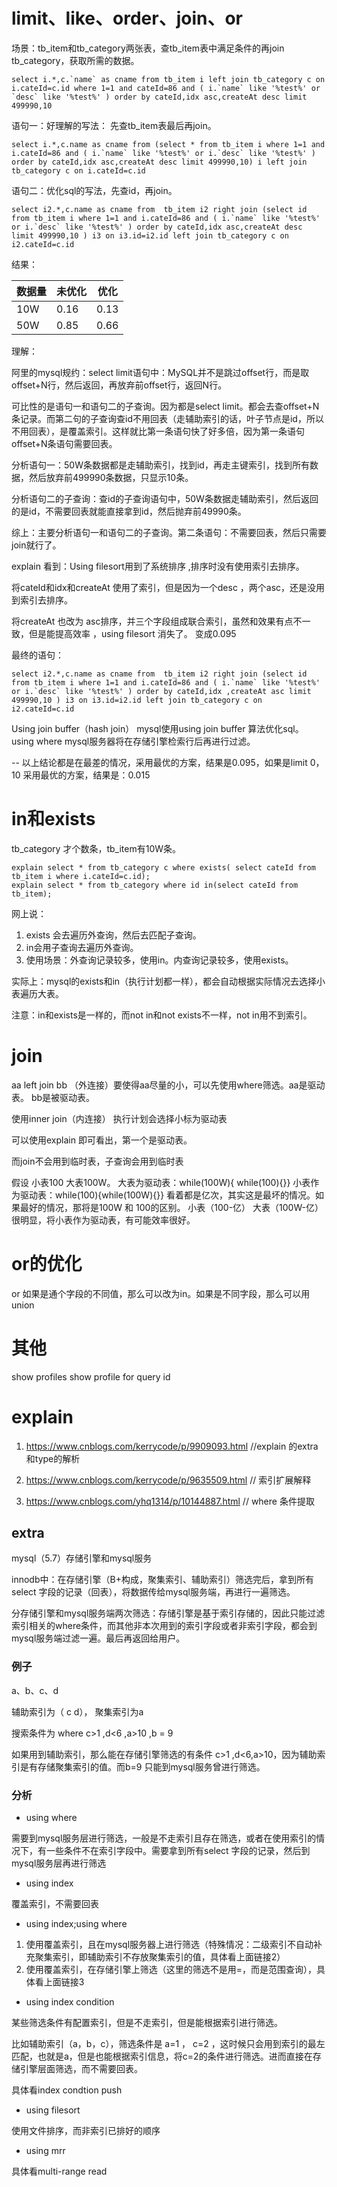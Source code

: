 # limit、like、order、join、or

场景：tb_item和tb_category两张表，查tb_item表中满足条件的再join tb_category，获取所需的数据。

```mysql
select i.*,c.`name` as cname from tb_item i left join tb_category c on i.cateId=c.id where 1=1 and cateId=86 and ( i.`name` like '%test%' or `desc` like '%test%' ) order by cateId,idx asc,createAt desc limit 499990,10
```

语句一：好理解的写法： 先查tb_item表最后再join。

```mysql
select i.*,c.name as cname from (select * from tb_item i where 1=1 and i.cateId=86 and ( i.`name` like '%test%' or i.`desc` like '%test%' ) order by cateId,idx asc,createAt desc limit 499990,10) i left join tb_category c on i.cateId=c.id 
```

 语句二：优化sql的写法，先查id，再join。

```mysql
select i2.*,c.name as cname from  tb_item i2 right join (select id from tb_item i where 1=1 and i.cateId=86 and ( i.`name` like '%test%' or i.`desc` like '%test%' ) order by cateId,idx asc,createAt desc limit 499990,10 ) i3 on i3.id=i2.id left join tb_category c on i2.cateId=c.id 
```

结果：

| 数据量 | 未优化 | 优化 |
| ------ | ------ | ---- |
| 10W    | 0.16   | 0.13 |
| 50W    | 0.85   | 0.66 |

理解：

阿里的mysql规约：select limit语句中：MySQL并不是跳过offset行，而是取offset+N行，然后返回，再放弃前offset行，返回N行。

可比性的是语句一和语句二的子查询。因为都是select limit。都会去查offset+N条记录。而第二句的子查询查id不用回表（走辅助索引的话，叶子节点是id，所以不用回表），是覆盖索引。这样就比第一条语句快了好多倍，因为第一条语句offset+N条语句需要回表。

分析语句一：50W条数据都是走辅助索引，找到id，再走主键索引，找到所有数据，然后放弃前499990条数据，只显示10条。

分析语句二的子查询：查id的子查询语句中，50W条数据走辅助索引，然后返回的是id，不需要回表就能直接拿到id，然后抛弃前49990条。

综上：主要分析语句一和语句二的子查询。第二条语句：不需要回表，然后只需要join就行了。

explain 看到：Using filesort用到了系统排序 ,排序时没有使用索引去排序。

将cateId和idx和createAt 使用了索引，但是因为一个desc ，两个asc，还是没用到索引去排序。

将createAt 也改为 asc排序，并三个字段组成联合索引，虽然和效果有点不一致，但是能提高效率 ，using filesort 消失了。
变成0.095

最终的语句：

```mysql
select i2.*,c.name as cname from  tb_item i2 right join (select id from tb_item i where 1=1 and i.cateId=86 and ( i.`name` like '%test%' or i.`desc` like '%test%' ) order by cateId,idx ,createAt asc limit 499990,10 ) i3 on i3.id=i2.id left join tb_category c on i2.cateId=c.id 
```

Using join buffer（hash join） mysql使用using join buffer 算法优化sql。
using where mysql服务器将在存储引擎检索行后再进行过滤。

-- 以上结论都是在最差的情况，采用最优的方案，结果是0.095，如果是limit 0，10 采用最优的方案，结果是：0.015



# in和exists


tb_category 才个数条，tb_item有10W条。

```mysql
explain select * from tb_category c where exists( select cateId from tb_item i where i.cateId=c.id);
explain select * from tb_category where id in(select cateId from tb_item);
```

网上说：

1. exists 会去遍历外查询，然后去匹配子查询。
2. in会用子查询去遍历外查询。
3. 使用场景：外查询记录较多，使用in。内查询记录较多，使用exists。

实际上：mysql的exists和in（执行计划都一样），都会自动根据实际情况去选择小表遍历大表。

注意：in和exists是一样的，而not in和not exists不一样，not in用不到索引。

# join

aa left join bb （外连接）要使得aa尽量的小，可以先使用where筛选。aa是驱动表。 bb是被驱动表。

使用inner join（内连接） 执行计划会选择小标为驱动表

可以使用explain 即可看出，第一个是驱动表。

而join不会用到临时表，子查询会用到临时表

假设 小表100 大表100W。
大表为驱动表：while(100W){ while(100){}}
小表作为驱动表：while(100){while(100W){}}
看着都是亿次，其实这是最坏的情况。如果最好的情况，那将是100W 和 100的区别。
小表（100-亿） 大表（100W-亿）
很明显，将小表作为驱动表，有可能效率很好。



# or的优化

or 如果是通个字段的不同值，那么可以改为in。如果是不同字段，那么可以用union



# 其他

show profiles
show profile for query id

# explain

1. https://www.cnblogs.com/kerrycode/p/9909093.html  //explain 的extra和type的解析

2. https://www.cnblogs.com/kerrycode/p/9635509.html  // 索引扩展解释

3. https://www.cnblogs.com/yhq1314/p/10144887.html  // where 条件提取

## extra

mysql（5.7）存储引擎和mysql服务

innodb中：在存储引擎（B+构成，聚集索引、辅助索引）筛选完后，拿到所有select 字段的记录（回表），将数据传给mysql服务端，再进行一遍筛选。

分存储引擎和mysql服务端两次筛选：存储引擎是基于索引存储的，因此只能过滤索引相关的where条件，而其他非本次用到的索引字段或者非索引字段，都会到mysql服务端过滤一遍。最后再返回给用户。

### 例子

a、b、c、d

辅助索引为（ c  d），  聚集索引为a

搜索条件为  where c>1 ,d<6 ,a>10 ,b = 9

如果用到辅助索引，那么能在存储引擎筛选的有条件 c>1 ,d<6,a>10，因为辅助索引是有存储聚集索引的值。而b=9 只能到mysql服务曾进行筛选。

### 分析

- using where

需要到mysql服务层进行筛选，一般是不走索引且存在筛选，或者在使用索引的情况下，有一些条件不在索引字段中。需要拿到所有select 字段的记录，然后到mysql服务层再进行筛选

- using index

覆盖索引，不需要回表

- using index;using where

1. 使用覆盖索引，且在mysql服务器上进行筛选（特殊情况：二级索引不自动补充聚集索引，即辅助索引不存放聚集索引的值，具体看上面链接2）
2. 使用覆盖索引，在存储引擎上筛选（这里的筛选不是用=，而是范围查询），具体看上面链接3

- using index condition

某些筛选条件有配置索引，但是不走索引，但是能根据索引进行筛选。

比如辅助索引（a，b，c），筛选条件是 a=1 ， c=2 ，这时候只会用到索引的最左匹配，也就是a，但是也能根据索引信息，将c=2的条件进行筛选。进而直接在存储引擎层面筛选，而不需要回表。

具体看index condtion push

- using filesort

使用文件排序，而非索引已排好的顺序

- using mrr

具体看multi-range read



